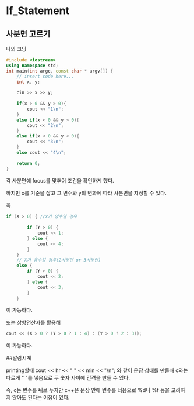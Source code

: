 # If_Statement

## 사분면 고르기

나의 코딩
```c++
#include <iostream>
using namespace std;
int main(int argc, const char * argv[]) {
    // insert code here...
    int x, y;
    
    cin >> x >> y;
    
    if(x > 0 && y > 0){
        cout << "1\n";
    }
    else if(x < 0 && y > 0){
        cout << "2\n";
    }
    else if(x < 0 && y < 0){
        cout << "3\n";
    }
    else cout << "4\n";
    
    return 0;
}
```

각 사분면에 focus를 맞추어 조건을 확인하게 했다.

하지만 x를 기준을 잡고 그 변수와 y의 변화에 따라 사분면을 지정할 수 있다.

즉
```c++
if (X > 0) { //x가 양수일 경우
 
        if (Y > 0) {
            cout << 1;
        } else {
            cout << 4;
        }
    }
    // X가 음수일 경우(2사분면 or 3사분면)
    else {
        if (Y > 0) {
            cout << 2;
        } else {
            cout << 3;
        }
    }
```
이 가능하다. 

또는 삼항연산자를 활용해
```c++
cout << (X > 0 ? (Y > 0 ? 1 : 4) : (Y > 0 ? 2 : 3));
```
이 가능하다.

##알람시계

printing할때 cout << hr << " " << min << "\n"; 와 같이 문장 상태를 만들때 c와는 다르게 " "를 넣음으로 두 숫자 사이에 간격을 만들 수 있다.

즉, c는 변수를 뒤로 두지만 c++은 문장 안에 변수를 너음으로 %d나 %f 등을 고려하지 않아도 된다는 이점이 있다. 
